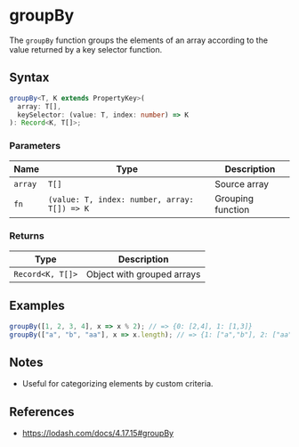 # groupBy

The `groupBy` function groups the elements of an array according to the value returned by a key selector function.

## Syntax

```typescript
groupBy<T, K extends PropertyKey>(
  array: T[],
  keySelector: (value: T, index: number) => K
): Record<K, T[]>;
```

### Parameters

| Name     | Type                                         | Description                    |
|----------|----------------------------------------------|--------------------------------|
| `array`  | `T[]`                                        | Source array                   |
| `fn`     | `(value: T, index: number, array: T[]) => K` | Grouping function              |

### Returns

| Type               | Description                    |
|--------------------|--------------------------------|
| `Record<K, T[]>`   | Object with grouped arrays     |

## Examples

```typescript
groupBy([1, 2, 3, 4], x => x % 2); // => {0: [2,4], 1: [1,3]}
groupBy(["a", "b", "aa"], x => x.length); // => {1: ["a","b"], 2: ["aa"]}
```

## Notes

* Useful for categorizing elements by custom criteria.

## References

* https://lodash.com/docs/4.17.15#groupBy